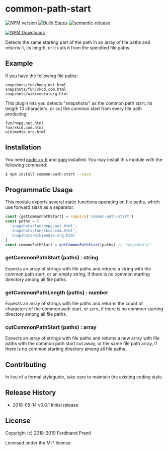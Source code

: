 # common-path-start

[![NPM version](https://badge.fury.io/js/common-path-start.png)](http://badge.fury.io/js/common-path-start)
[![Build Status](https://travis-ci.org/prantlf/common-path-start.svg?branch=master)](https://travis-ci.org/prantlf/common-path-start)
[![semantic-release](https://img.shields.io/badge/%20%20%F0%9F%93%A6%F0%9F%9A%80-semantic--release-e10079.svg)](https://github.com/semantic-release/semantic-release)

[![NPM Downloads](https://nodei.co/npm/common-path-start.png?downloads=true&stars=true)](https://www.npmjs.com/package/common-path-start)

Detects the same starting part of the path in an array of file paths and returns it, its length, or it cuts it from the specified file paths.

## Example

If you have the following file paths:

```text
snapshots/fun/hmpg.net.html
snapshots/fun/xkcd.com.html
snapshots/wikimedia.org.html
```

This plugin lets you detects "snapshots/" as the common path start, its length 10 characters, or cut the common start from every file path producing:

```text
fun/hmpg.net.html
fun/xkcd.com.html
wikimedia.org.html
```

## Installation

You need [node >= 6][node] and [npm] installed. You may install this module with the following command:

```sh
$ npm install common-path-start --save
```

## Programmatic Usage

This module exports several static functions operating on file paths, which use forward slash as a separator.

```js
const {getCommonPathStart} = require('common-path-start')
const paths = [
  'snapshots/fun/hmpg.net.html',
  'snapshots/fun/xkcd.com.html',
  'snapshots/wikimedia.org.html'
]
const commonPathStart = getCommonPathStart(paths) // "snapshots/"
```

### getCommonPathStart (paths) : string

Expects an array of strings with file paths and returns a string with the common path start, or an empty string, if there is no common starting directory among all file paths.

### getCommonPathLength (paths) : number

Expects an array of strings with file paths and returns the count of characters of the common path start, or zero, if there is no common starting directory among all file paths.

### cutCommonPathStart (paths) : array

Expects an array of strings with file paths and returns a new array with file paths with the common path start cut away, or the same file path array, if there is no common starting directory among all file paths.

## Contributing

In lieu of a formal styleguide, take care to maintain the existing coding style.

## Release History

 * 2018-05-14   v0.0.1   Initial release

## License

Copyright (c) 2018-2019 Ferdinand Prantl

Licensed under the MIT license.

[node]: http://nodejs.org
[npm]: http://npmjs.org
